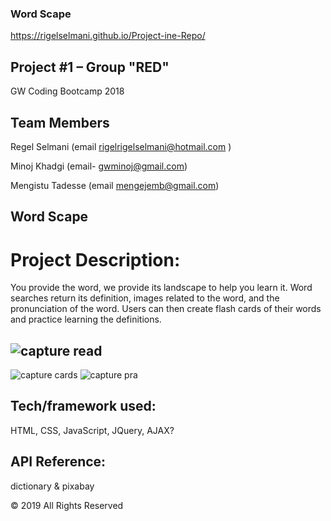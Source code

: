 ### Word Scape

https://rigelselmani.github.io/Project-ine-Repo/

## Project #1 – Group "RED"
GW Coding Bootcamp 2018

## Team Members
Regel Selmani (email rigelrigelselmani@hotmail.com )

Minoj Khadgi (email- gwminoj@gmail.com)

Mengistu Tadesse (email mengejemb@gmail.com)



## Word Scape
# Project Description:
You provide the word, we provide its landscape to help you learn it. Word searches return its definition, images related to the word, and the pronunciation of the word. Users can then create flash cards of their words and practice learning the definitions.

## ![capture read](https://user-images.githubusercontent.com/43070589/52600434-9f243d80-2e29-11e9-99ad-6c193e5bd7c4.PNG)
![capture cards](https://user-images.githubusercontent.com/43070589/52600439-a1869780-2e29-11e9-99cf-9807a0e702bb.PNG)
![capture pra](https://user-images.githubusercontent.com/43070589/52600444-a3e8f180-2e29-11e9-9a51-f65098c9b291.PNG)



## Tech/framework used:
HTML, CSS, JavaScript, JQuery, AJAX?


## API Reference:
dictionary & pixabay



© 2019 All Rights Reserved
